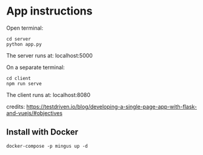 # App instructions

Open terminal:
```
cd server
python app.py
```
The server runs at: localhost:5000


On a separate terminal:
```
cd client
npm run serve
```
The client runs at: localhost:8080


credits:
https://testdriven.io/blog/developing-a-single-page-app-with-flask-and-vuejs/#objectives

## Install with Docker

    docker-compose -p mingus up -d

